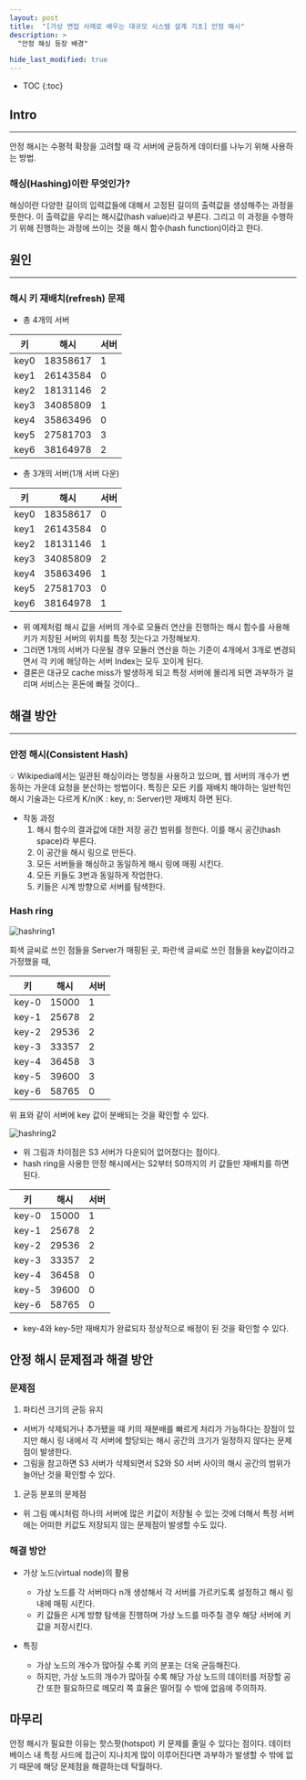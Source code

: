 ```yaml
---
layout: post
title:  "[가상 면접 사례로 배우는 대규모 시스템 설계 기초] 안정 해시"
description: >
  "안정 해싱 등장 배경"

hide_last_modified: true
---
```

* TOC
  {:toc}
## Intro

---

안정 해시는 수평적 확장을 고려할 때 각 서버에 균등하게 데이터를 나누기 위해 사용하는 방법.

### 해싱(Hashing)이란 무엇인가?

해싱이란 다양한 길이의 입력값들에 대해서 고정된 길이의 출력값을 생성해주는 과정을 뜻한다. 이 출력값을 우리는 해시값(hash value)라고 부른다. 그리고 이 과정을 수행하기 위해 진행하는 과정에 쓰이는 것을 해시 함수(hash function)이라고 한다.

## 원인

---

### 해시 키 재배치(refresh) 문제

- 총 4개의 서버

| 키 | 해시 | 서버  |
| --- | --- | --- |
| key0 | 18358617 | 1 |
| key1 | 26143584 | 0 |
| key2 | 18131146 | 2 |
| key3 | 34085809 | 1 |
| key4 | 35863496 | 0 |
| key5 | 27581703 | 3 |
| key6 | 38164978 | 2 |

- 총 3개의 서버(1개 서버 다운)

| 키 | 해시 | 서버  |
| --- | --- | --- |
| key0 | 18358617 | 0 |
| key1 | 26143584 | 0 |
| key2 | 18131146 | 1 |
| key3 | 34085809 | 2 |
| key4 | 35863496 | 1 |
| key5 | 27581703 | 0 |
| key6 | 38164978 | 1 |

- 위 예제처럼 해시 값을 서버의 개수로 모듈러 연산을 진행하는 해시 함수를 사용해 키가 저장된 서버의 위치를 특정 짓는다고 가정해보자.
- 그러면 1개의 서버가 다운될 경우 모듈러 연산을 하는 기준이 4개에서 3개로 변경되면서 각 키에 해당하는 서버 Index는 모두 꼬이게 된다.
- 결론은 대규모 cache miss가 발생하게 되고 특정 서버에 몰리게 되면 과부하가 걸리며 서비스는 혼돈에 빠질 것이다..

## 해결 방안

---

### **안정 해시(Consistent Hash)**

<aside>
💡 Wikipedia에서는 일관된 해싱이라는 명칭을 사용하고 있으며, 웹 서버의 개수가 변동하는 가운데 요청을 분산하는 방법이다.
특징은 모든 키를 재배치 해야하는 일반적인 해시 기술과는 다르게 K/n(K : key, n: Server)만 재배치 하면 된다.

</aside>

- 작동 과정
    1. 해시 함수의 결과값에 대한 저장 공간 범위를 정한다. 이를 해시 공간(hash space)라 부른다.
    2. 이 공간을 해시 링으로 만든다.
    3. 모든 서버들을 해싱하고 동일하게 해시 링에 매핑 시킨다.
    4. 모든 키들도 3번과 동일하게 작업한다.
    5. 키들은 시계 방향으로 서버를 탐색한다.

### Hash ring

![hashring1](</assets/img/pjt/hashring1.png>)

회색 글씨로 쓰인 점들을 Server가 매핑된 곳, 파란색 글씨로 쓰인 점들을 key값이라고 가정했을 때,

| 키 | 해시 | 서버 |
| --- | --- | --- |
| key-0 | 15000 | 1 |
| key-1 | 25678 | 2 |
| key-2 | 29536 | 2 |
| key-3 | 33357 | 2 |
| key-4 | 36458 | 3 |
| key-5 | 39600 | 3 |
| key-6 | 58765 | 0 |

위 표와 같이 서버에 key 값이 분배되는 것을 확인할 수 있다.

![hashring2](</assets/img/pjt/hashring2.png>)

- 위 그림과 차이점은 S3 서버가 다운되어 없어졌다는 점이다.
- hash ring을 사용한 안정 해시에서는 S2부터 S0까지의 키 값들만 재배치를 하면 된다.

| 키 | 해시 | 서버 |
| --- | --- | --- |
| key-0 | 15000 | 1 |
| key-1 | 25678 | 2 |
| key-2 | 29536 | 2 |
| key-3 | 33357 | 2 |
| key-4 | 36458 | 0 |
| key-5 | 39600 | 0 |
| key-6 | 58765 | 0 |

- key-4와 key-5만 재배치가 완료되자 정상적으로 배정이 된 것을 확인할 수 있다.

## 안정 해시 문제점과 해결 방안

### 문제점

1. 파티션 크기의 균등 유지
- 서버가 삭제되거나 추가됐을 때 키의 재분배를 빠르게 처리가 가능하다는 장점이 있지만 해시 링 내에서 각 서버에 할당되는 해시 공간의 크기가 일정하지 않다는 문제점이 발생한다.
- 그림을 참고하면 S3 서버가 삭제되면서 S2와 S0 서버 사이의 해시 공간의 범위가 늘어난 것을 확인할 수 있다.

1. 균등 분포의 문제점
- 위 그림 예시처럼 하나의 서버에 많은 키값이 저장될 수 있는 것에 더해서 특정 서버에는 어떠한 키값도 저장되지 않는 문제점이 발생할 수도 있다.

### 해결 방안

- 가상 노드(virtual node)의 활용
    - 가상 노드를 각 서버마다 n개 생성해서 각 서버를 가르키도록 설정하고 해시 링 내에 매핑 시킨다.
    - 키 값들은 시계 방향 탐색을 진행하며 가상 노드를 마주칠 경우 해당 서버에 키 값을 저장시킨다.

- 특징
    - 가상 노드의 개수가 많아질 수록 키의 분포는 더욱 균등해진다.
    - 하지만, 가상 노드의 개수가 많아질 수록 해당 가상 노드의 데이터를 저장할 공간 또한 필요하므로 메모리 쪽 효율은 떨어질 수 밖에 없음에 주의하자.

## 마무리

안정 해시가 필요한 이유는 핫스팟(hotspot) 키 문제를 줄일 수 있다는 점이다. 데이터베이스 내 특정 샤드에 접근이 지나치게 많이 이루어진다면 과부하가 발생할 수 밖에 없기 때문에 해당 문제점을 해결하는데 탁월하다.